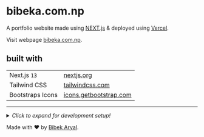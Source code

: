 # bibeka.com.np

A portfolio website made using [NEXT.js](https://nextjs.org/ "Visit Next.js") & deployed using [Vercel](https://vercel.com/ "Visit vercel").

Visit webpage [bibeka.com.np](https://bibeka.com.np/).

## built with

|                  |                                                           |
| ---------------- | --------------------------------------------------------- |
| Next.js `13`     | [nextjs.org](https://nextjs.org/)                         |
| Tailwind CSS     | [tailwindcss.com](https://tailwindcss.com/)               |
| Bootstraps Icons | [icons.getbootstrap.com](https://icons.getbootstrap.com/) |

---

<details>
  <summary>
  <i>Click to expand for development setup!</i>
  </summary>

## Setting up the development environment

### Requirements

- **[Node.js](https://nodejs.org)**—_download and install NodeJS from [here](https://nodejs.org/en/download/ "Go to official NodeJS download page.")._

### Configuring the project for development

1. Clone this repository

   ```terminal
   git clone https://github.com/arlbibek/bibeka.com.np.git
   cd bibeka.com.np
   ```

2. Install required packages

   ```terminal
   cd bibeka.com.np
   npm install
   ```

3. Launch the development server

   ```terminal
   npm run dev
   ```

> Make sure that you have appropriate environment variables, eg.

```.env
# .env.local
GITHUB_TOKEN=github_pat_XXXXXXXXXXXXXXXXXXXXXXXXXXXXXXXXXXXXXXXXXXXXXXXXXXXXXXXXXXXXXXXXXXXXXXXXXXXXXXX
```

and done!

---

</details>

Made with ❤️ by [Bibek Aryal](https://bibeka.com.np/).

